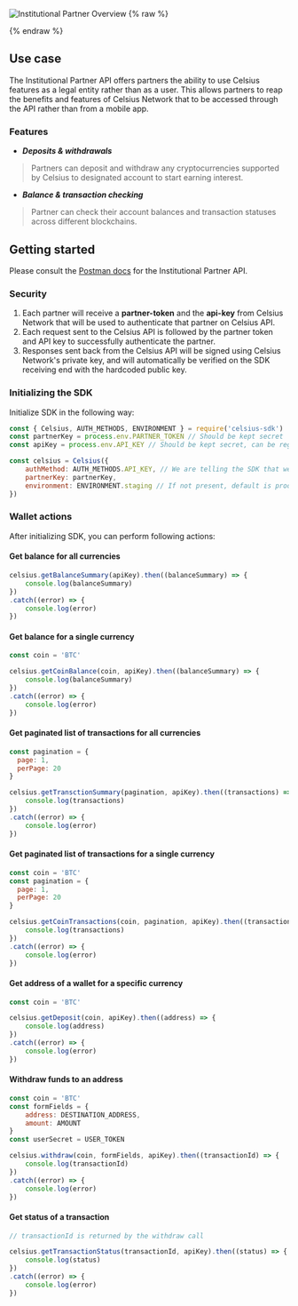 ![Institutional Partner Overview](/assets/images/institutional-partner.svg)
{% raw %}
<h1 style="display: none;">Institutional Partner</h1>
{% endraw %}

## Use case

The Institutional Partner API offers partners the ability to use Celsius features as a legal entity rather than as a user. This allows partners to reap the benefits and features of Celsius Network that to be accessed through the API rather than from a mobile app. 

### Features

- ***Deposits & withdrawals***
> Partners can deposit and withdraw any cryptocurrencies supported by Celsius to designated account to start earning interest.
- ***Balance & transaction checking***
> Partner can check their account balances and transaction statuses across different blockchains.

## Getting started

Please consult the [Postman docs](https://documenter.getpostman.com/view/4207695/Rzn6v2mZ#62562199-0dce-4fd8-b8e6-a3440fc60a7f) for the Institutional Partner API. 

### Security

1. Each partner will receive a **partner-token** and the **api-key** from Celsius Network that will be used to authenticate that partner on Celsius API.
2. Each request sent to the Celsius API is followed by the partner token and API key to successfully authenticate the partner.
3. Responses sent back from the Celsius API will be signed using Celsius Network's private key, and will automatically be verified on the SDK receiving end with the hardcoded public key. 

### Initializing the SDK

Initialize SDK in the following way:

```javascript
const { Celsius, AUTH_METHODS, ENVIRONMENT } = require('celsius-sdk')
const partnerKey = process.env.PARTNER_TOKEN // Should be kept secret
const apiKey = process.env.API_KEY // Should be kept secret, can be regenerated

const celsius = Celsius({
    authMethod: AUTH_METHODS.API_KEY, // We are telling the SDK that we are authenticating using a combination of an API key and a Partner token
    partnerKey: partnerKey,
    environment: ENVIRONMENT.staging // If not present, default is production.
})

```
### Wallet actions

After initializing SDK, you can perform following actions:

#### Get balance for all currencies
```javascript
celsius.getBalanceSummary(apiKey).then((balanceSummary) => {
    console.log(balanceSummary)
})
.catch((error) => {
    console.log(error)
})
```
#### Get balance for a single currency
```javascript
const coin = 'BTC'

celsius.getCoinBalance(coin, apiKey).then((balanceSummary) => {
    console.log(balanceSummary)
})
.catch((error) => {
    console.log(error)
})
```
#### Get paginated list of transactions for all currencies 
```javascript
const pagination = {
  page: 1,
  perPage: 20
}

celsius.getTransctionSummary(pagination, apiKey).then((transactions) => {
    console.log(transactions)
})
.catch((error) => {
    console.log(error)
})
```
#### Get paginated list of transactions for a single currency
```javascript
const coin = 'BTC'
const pagination = {
  page: 1,
  perPage: 20
}

celsius.getCoinTransactions(coin, pagination, apiKey).then((transactions) => {
    console.log(transactions)
})
.catch((error) => {
    console.log(error)
})
```
#### Get address of a wallet for a specific currency
```javascript
const coin = 'BTC'

celsius.getDeposit(coin, apiKey).then((address) => {
    console.log(address)
})
.catch((error) => {
    console.log(error)
})
```
#### Withdraw funds to an address
```javascript
const coin = 'BTC'
const formFields = {
    address: DESTINATION_ADDRESS,
    amount: AMOUNT
}
const userSecret = USER_TOKEN

celsius.withdraw(coin, formFields, apiKey).then((transactionId) => {
    console.log(transactionId)
})
.catch((error) => {
    console.log(error)
})
```
#### Get status of a transaction
```javascript
// transactionId is returned by the withdraw call

celsius.getTransactionStatus(transactionId, apiKey).then((status) => {
    console.log(status)
})
.catch((error) => {
    console.log(error)
})
```
